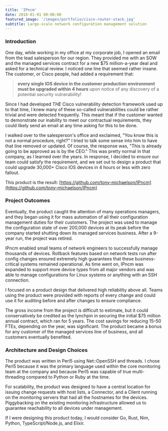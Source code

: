 ```yaml
---
title: 'IPncm'  
date: 2018-01-01 00:00:00  
featured_image: '/images/portfolio/cisco-router-stack.jpg'  
subtitle: Large-scale network configuration management solution
---
```


### Introduction

One day, while working in my office at my corporate job, I opened an email from the lead salesperson for our region. They provided me with an SOW and the managed services contract for a new $75 million-a-year deal and asked for a technical review. I noticed one line that seemed rather insane. The customer, or Cisco people, had added a requirement that:

> **every single IOS device in the customer production environment must be upgraded within 4 hours** upon notice of any discovery of a potential security vulnerability!

Since I had developed _THE_ Cisco vulnerability detection framework used up to that time, I knew many of these so-called vulnerabilities could be rather trivial and were detected frequently. This meant that if the customer wanted to demonstrate our inability to meet our contractual requirements, they could likely send an email at any time asking for this to be done.

I walked over to the salesperson's office and exclaimed, "You know this is not a normal procedure, right?" I tried to talk some sense into him to have that line removed or updated. Of course, the response was, "This is already going to be approved as is by the CEO." This was pretty normal in that company, as I learned over the years. In response, I decided to ensure our team could satisfy the requirement, and we set out to design a product that could upgrade 30,000+ Cisco IOS devices in 4 hours or less with zero fallout.

This product is the result: [https://github.com/tony-michaelson/IPncm](https://github.com/tony-michaelson/IPncm)

### Project Outcomes

Eventually, the product caught the attention of many operations managers, and they began using it for mass automation of all their configuration management duties for their customers. The project was used to manage the configuration state of over 200,000 devices at its peak before the company started shutting down its managed services business. After a 9-year run, the project was retired.

IPncm enabled small teams of network engineers to successfully manage thousands of devices. Rollback features based on network tests run after config changes ensured extremely high guarantees that these business-critical systems remained operational. As time went on, IPncm was expanded to support more device types from all major vendors and was able to manage configurations for Linux systems or anything with an SSH connection.

I focused on a product design that delivered high reliability above all. Teams using the product were provided with reports of every change and could use it for auditing before and after changes to ensure compliance.

The gross income from the project is difficult to estimate, but it could conservatively be credited as the lynchpin in securing the initial $75 million annual contract, which ran for 5 years. The cost savings for reducing 15–50 FTEs, depending on the year, was significant. The product became a bonus for any customer of the managed services line of business, and all customers eventually benefited.

### Architecture and Design Choices

The product was written in Perl5 using Net::OpenSSH and threads. I chose Perl5 because it was the primary language used within the core monitoring team at the company and because Perl5 was capable of true multi-threading compared to Python or Ruby at the time.

For scalability, the product was designed to have a central location for issuing change requests with host lists, a Connector, and a Client running on the monitoring servers that had all the hostnames for the devices. Piggybacking on the existing monitoring infrastructure allowed us to guarantee reachability to all devices under management.

If I were designing this product today, I would consider Go, Rust, Nim, Python, TypeScript/Node.js, and Elixir. 